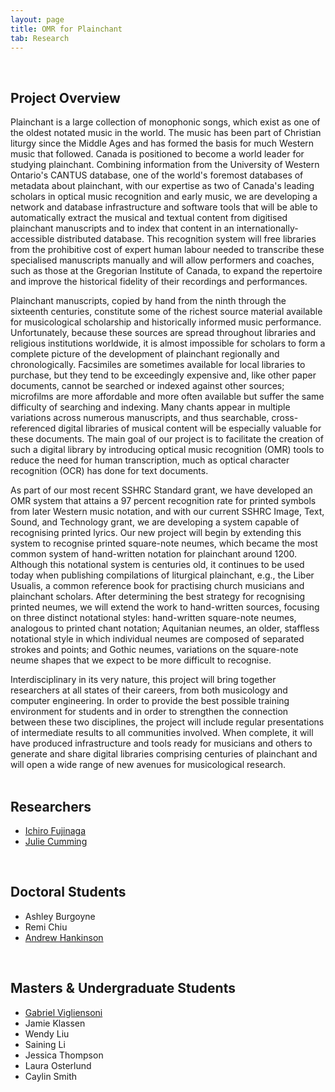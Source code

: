 ```yaml
---
layout: page
title: OMR for Plainchant
tab: Research
---
```

<br>

## Project Overview

Plainchant is a large collection of monophonic songs, which exist as one of the oldest notated music in the world. The music has been part of Christian liturgy since the Middle Ages and has formed the basis for much Western music that followed. Canada is positioned to become a world leader for studying plainchant. Combining information from the University of Western Ontario's CANTUS database, one of the world's foremost databases of metadata about plainchant, with our expertise as two of Canada's leading scholars in optical music recognition and early music, we are developing a network and database infrastructure and software tools that will be able to automatically extract the musical and textual content from digitised plainchant manuscripts and to index that content in an internationally-accessible distributed database. This recognition system will free libraries from the prohibitive cost of expert human labour needed to transcribe these specialised manuscripts manually and will allow performers and coaches, such as those at the Gregorian Institute of Canada, to expand the repertoire and improve the historical fidelity of their recordings and performances.

Plainchant manuscripts, copied by hand from the ninth through the sixteenth centuries, constitute some of the richest source material available for musicological scholarship and historically informed music performance. Unfortunately, because these sources are spread throughout libraries and religious institutions worldwide, it is almost impossible for scholars to form a complete picture of the development of plainchant regionally and chronologically. Facsimiles are sometimes available for local libraries to purchase, but they tend to be exceedingly expensive and, like other paper documents, cannot be searched or indexed against other sources; microfilms are more affordable and more often available but suffer the same difficulty of searching and indexing. Many chants appear in multiple variations across numerous manuscripts, and thus searchable, cross-referenced digital libraries of musical content will be especially valuable for these documents. The main goal of our project is to facilitate the creation of such a digital library by introducing optical music recognition (OMR) tools to reduce the need for human transcription, much as optical character recognition (OCR) has done for text documents.

As part of our most recent SSHRC Standard grant, we have developed an OMR system that attains a 97 percent recognition rate for printed symbols from later Western music notation, and with our current SSHRC Image, Text, Sound, and Technology grant, we are developing a system capable of recognising printed lyrics. Our new project will begin by extending this system to recognise printed square-note neumes, which became the most common system of hand-written notation for plainchant around 1200. Although this notational system is centuries old, it continues to be used today when publishing compilations of liturgical plainchant, e.g., the Liber Usualis, a common reference book for practising church musicians and plainchant scholars. After determining the best strategy for recognising printed neumes, we will extend the work to hand-written sources, focusing on three distinct notational styles: hand-written square-note neumes, analogous to printed chant notation; Aquitanian neumes, an older, staffless notational style in which individual neumes are composed of separated strokes and points; and Gothic neumes, variations on the square-note neume shapes that we expect to be more difficult to recognise.

Interdisciplinary in its very nature, this project will bring together researchers at all states of their careers, from both musicology and computer engineering. In order to provide the best possible training environment for students and in order to strengthen the connection between these two disciplines, the project will include regular presentations of intermediate results to all communities involved. When complete, it will have produced infrastructure and tools ready for musicians and others to generate and share digital libraries comprising centuries of plainchant and will open a wide range of new avenues for musicological research.  
<br>

## Researchers

* [Ichiro Fujinaga](http://music.mcgill.ca/~ich)
* [Julie Cumming](http://www.mcgill.ca/music/about-us/bio/julie-e-cumming)  
<br>

## Doctoral Students

* Ashley Burgoyne
* Remi Chiu
* [Andrew Hankinson](https://andrewhankinson.info/)  
<br>

## Masters & Undergraduate Students

* [Gabriel Vigliensoni](http://vigliensoni.com/blog/)
* Jamie Klassen
* Wendy Liu
* Saining Li
* Jessica Thompson
* Laura Osterlund
* Caylin Smith
